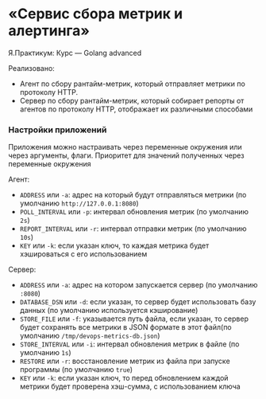 # «Сервис сбора метрик и алертинга»
Я.Практикум: Курс — Golang advanced

Реализовано:
- Агент по сбору рантайм-метрик, который отправляет метрики по протоколу HTTP.
- Сервер по сбору рантайм-метрик, который собирает репорты от агентов по протоколу HTTP, отображает их различными способами

### Настройки приложений
Приложения можно настраивать через переменные окружения или через аргументы, флаги. Приоритет для значений полученных через переменные окружения

Агент:
- `ADDRESS` или `-a`: адрес на который будут отправляться метрики (по умолчанию `http://127.0.0.1:8080`)
- `POLL_INTERVAL` или `-p`: интервал обновления метрик (по умолчанию `2s`)
- `REPORT_INTERVAL` или `-r`: интервал отправки метрик (по умолчанию `10s`)
- `KEY` или `-k`: если указан ключ, то каждая метрика будет хэшироваться с его использованием

Сервер:
- `ADDRESS` или `-a`: адрес на котором запускается сервер  (по умолчанию `:8080`)
- `DATABASE_DSN` или `-d`: если указан, то сервер будет использовать базу данных (по умолчанию используется кэширование)
- `STORE_FILE` или `-f`: указывается путь файла, если указан, то сервер будет сохранять все метрики в JSON формате в этот файл(по умолчанию `/tmp/devops-metrics-db.json`)
- `STORE_INTERVAL` или `-i`: интервал обновления метрик в файле (по умолчанию `1s`)
- `RESTORE` или `-r`: восстановление метрик из файла при запуске программы (по умолчанию `true`)
- `KEY` или `-k`: если указан ключ, то перед обновлением каждой метрики будет проверена хэш-сумма, с использованием ключа
